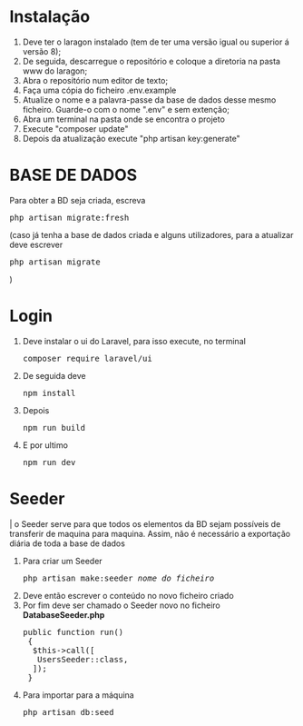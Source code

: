 <h1>Instalação</h1>
<ol>
    <li>Deve ter o laragon instalado (tem de ter uma versão igual ou superior á versão 8);</li>
    <li>De seguida, descarregue o repositório e coloque a diretoria na pasta www do laragon;</li>
    <li>Abra o repositório num editor de texto;</li>
    <li>Faça uma cópia do ficheiro .env.example</li>
    <li>Atualize o nome e a palavra-passe da base de dados desse mesmo ficheiro. Guarde-o com o nome ".env" e sem extenção;</li>
    <li>Abra um terminal na pasta onde se encontra o projeto</li>
    <li>Execute "composer update"</li>
    <li>Depois da atualização execute "php artisan key:generate"</li>
</ol>

<h1>BASE DE DADOS</h1>
<p>Para obter a BD seja criada, escreva <pre>php artisan migrate:fresh</pre> (caso já tenha a base de dados criada e alguns utilizadores, para a atualizar deve escrever <pre>php artisan migrate</pre> )</p>


<h1>Login</h1>
<ol>
    <li>Deve instalar o ui do Laravel, para isso execute, no terminal</li>
    <pre>composer require laravel/ui</pre> 
    <li>De seguida deve </li>
    <pre>npm install</pre>
    <li>Depois </li>
    <pre>npm run build</pre>
    <li>E por ultimo </li>
    <pre>npm run dev</pre>
</ol>

<h1>Seeder</h1>
<p>| o Seeder serve para que todos os elementos da BD sejam possíveis de transferir de maquina para maquina. Assim, não é necessário a exportação diária de toda a base de dados</p>
<ol>
    <li>Para criar um Seeder </li>
    <pre>php artisan make:seeder <i>nome do ficheiro</i></pre> 
    <li>Deve então escrever o conteúdo no novo ficheiro criado</li>
    <li>Por fim deve ser chamado o Seeder novo no ficheiro <b>DatabaseSeeder.php</b> </li>
    <pre>public function run()<br> { <br>  $this->call([<br>   UsersSeeder::class,  <br>  ]);<br> }</pre>
    <li>Para importar para a máquina</li>
    <pre>php artisan db:seed</pre>
</ol>
